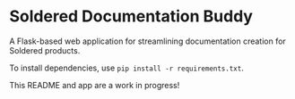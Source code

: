 # Soldered Documentation Buddy

A Flask-based web application for streamlining documentation creation for Soldered products.

To install dependencies, use `pip install -r requirements.txt`.

This README and app are a work in progress!